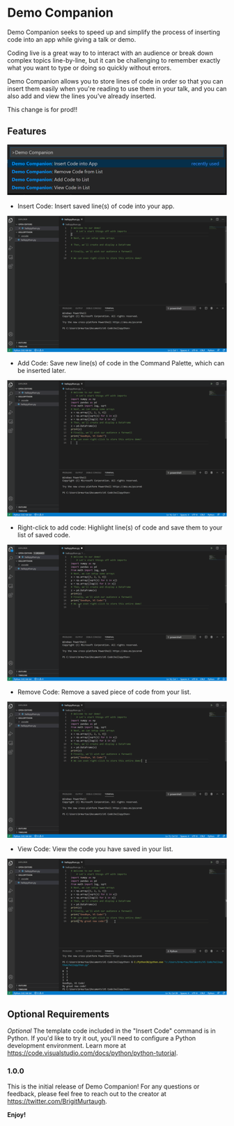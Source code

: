 # Demo Companion

Demo Companion seeks to speed up and simplify the process of inserting code into an app while giving a talk or demo. 

Coding live is a great way to to interact with an audience or break down complex topics line-by-line, but it can be challenging to remember exactly what you want to type or doing so quickly without errors. 

Demo Companion allows you to store lines of code in order so that you can insert them easily when you're reading to use them in your talk, and you can also add and view the lines you've already inserted.

This change is for prod!!

## Features

![Screenshot of command palette](images/command-list.png)

* Insert Code: Insert saved line(s) of code into your app.

![Gif inserting code](images/insert.gif)

* Add Code: Save new line(s) of code in the Command Palette, which can be inserted later.

![Gif adding code](images/add.gif)

* Right-click to add code: Highlight line(s) of code and save them to your list of saved code.

![Gif right clicking to add code](images/rightclick.gif)

* Remove Code: Remove a saved piece of code from your list.

![Gif removing code](images/removed.gif)

* View Code: View the code you have saved in your list.

![Gif viewing code](images/view.gif)

## Optional Requirements

*Optional* The template code included in the "Insert Code" command is in Python. If you'd like to try it out, you'll need to configure a Python development environment. Learn more at https://code.visualstudio.com/docs/python/python-tutorial.

### 1.0.0

This is the initial release of Demo Companion! For any questions or feedback, please feel free to reach out to the creator at https://twitter.com/BrigitMurtaugh.

**Enjoy!**